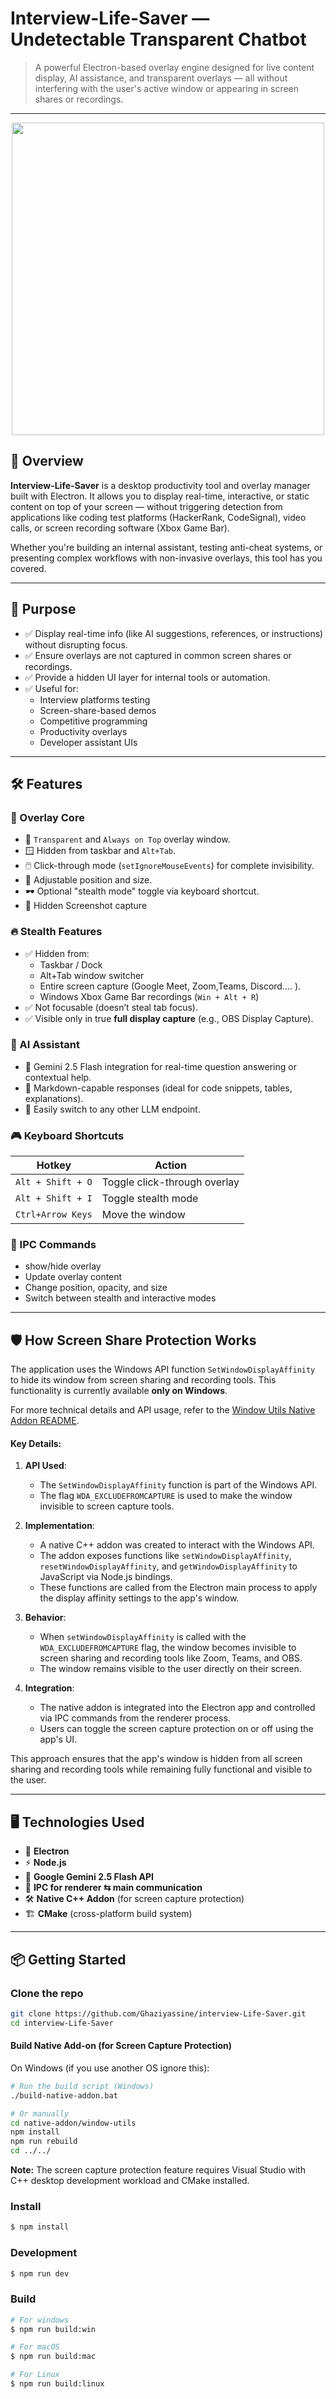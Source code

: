 #  Interview-Life-Saver — Undetectable Transparent Chatbot 

> A powerful Electron-based overlay engine designed for live content display, AI assistance, and transparent overlays — all without interfering with the user's active window or appearing in screen shares or recordings.

---

<p align="center">
  <img src="https://github.com/user-attachments/assets/e49c81cd-719d-4347-8f60-0f88b542e54d" width="500" />
</p>

## 🚀 Overview

**Interview-Life-Saver** is a desktop productivity tool and overlay manager built with Electron. It allows you to display real-time, interactive, or static content on top of your screen — without triggering detection from applications like coding test platforms (HackerRank, CodeSignal), video calls, or screen recording software (Xbox Game Bar).

Whether you're building an internal assistant, testing anti-cheat systems, or presenting complex workflows with non-invasive overlays, this tool has you covered.

---

## 🎯 Purpose

- ✅ Display real-time info (like AI suggestions, references, or instructions) without disrupting focus.
- ✅ Ensure overlays are not captured in common screen shares or recordings.
- ✅ Provide a hidden UI layer for internal tools or automation.
- ✅ Useful for:
  - Interview platforms testing
  - Screen-share-based demos
  - Competitive programming
  - Productivity overlays
  - Developer assistant UIs

---

## 🛠️ Features

### 🧱 Overlay Core
- 🔲 `Transparent` and `Always on Top` overlay window.
- 🪟 Hidden from taskbar and `Alt+Tab`.
- 🖱️ Click-through mode (`setIgnoreMouseEvents`) for complete invisibility.
- 📐 Adjustable position and size.
- 🕶️ Optional "stealth mode" toggle via keyboard shortcut.
- 📸 Hidden Screenshot capture
### 🔥 Stealth Features
- ✅ Hidden from:
  - Taskbar / Dock
  - Alt+Tab window switcher
  - Entire screen capture (Google Meet, Zoom,Teams, Discord.... ).
  - Windows Xbox Game Bar recordings (`Win + Alt + R`)
- ✅ Not focusable (doesn’t steal tab focus).
- ✅ Visible only in true **full display capture** (e.g., OBS Display Capture).

### 🧠 AI Assistant
- 🤖 Gemini 2.5 Flash integration for real-time question answering or contextual help.
- 🧾 Markdown-capable responses (ideal for code snippets, tables, explanations).
- 🔌 Easily switch to any other LLM endpoint.

### 🎮 Keyboard Shortcuts
| Hotkey             | Action                        |
|--------------------|-------------------------------|
| `Alt + Shift + O`  | Toggle click-through overlay  |
| `Alt + Shift + I`  | Toggle stealth mode           |
| `Ctrl+Arrow Keys`  | Move the window               |

### 📡 IPC Commands
- show/hide overlay
- Update overlay content
- Change position, opacity, and size
- Switch between stealth and interactive modes

---

## 🛡️ How Screen Share Protection Works

The application uses the Windows API function `SetWindowDisplayAffinity` to hide its window from screen sharing and recording tools. This functionality is currently available **only on Windows**.

For more technical details and API usage, refer to the [Window Utils Native Addon README](native-addon/window-utils/README.md).

#### Key Details:

1. **API Used**:
   - The `SetWindowDisplayAffinity` function is part of the Windows API.
   - The flag `WDA_EXCLUDEFROMCAPTURE` is used to make the window invisible to screen capture tools.

2. **Implementation**:
   - A native C++ addon was created to interact with the Windows API.
   - The addon exposes functions like `setWindowDisplayAffinity`, `resetWindowDisplayAffinity`, and `getWindowDisplayAffinity` to JavaScript via Node.js bindings.
   - These functions are called from the Electron main process to apply the display affinity settings to the app's window.

3. **Behavior**:
   - When `setWindowDisplayAffinity` is called with the `WDA_EXCLUDEFROMCAPTURE` flag, the window becomes invisible to screen sharing and recording tools like Zoom, Teams, and OBS.
   - The window remains visible to the user directly on their screen.

4. **Integration**:
   - The native addon is integrated into the Electron app and controlled via IPC commands from the renderer process.
   - Users can toggle the screen capture protection on or off using the app's UI.

This approach ensures that the app's window is hidden from all screen sharing and recording tools while remaining fully functional and visible to the user.

---

## 🖥️ Technologies Used

- 🧪 **Electron**
- ⚡ **Node.js**
- 🧩 **Google Gemini 2.5 Flash API**
- 🎯 **IPC for renderer ⇆ main communication**
- 🛠️ **Native C++ Addon** (for screen capture protection)
- 🏗️ **CMake** (cross-platform build system)

---

## 📦 Getting Started

### Clone the repo

```bash
git clone https://github.com/Ghaziyassine/interview-Life-Saver.git
cd interview-Life-Saver
```


#### Build Native Add-on (for Screen Capture Protection)

On Windows (if you use another OS ignore this):

```bash
# Run the build script (Windows)
./build-native-addon.bat

# Or manually
cd native-addon/window-utils
npm install
npm run rebuild
cd ../../
```
 **Note:** The screen capture protection feature requires Visual Studio with C++ desktop development workload and CMake installed.
 
### Install

```bash
$ npm install
```

### Development

```bash
$ npm run dev
```

### Build

```bash
# For windows
$ npm run build:win

# For macOS
$ npm run build:mac

# For Linux
$ npm run build:linux
```
